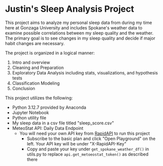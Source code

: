 # Justin's Sleep Analysis Project
This project aims to analyze my personal sleep data from during my time here at Gonzaga University and includes Spokane's weather data to examine possible correlations between my sleep quality and the weather. The primary goal is to see changes in my sleep quality and decide if major habit changes are necessary.  

The project is organized in a logical manner:
1. Intro and overview
1. Cleaning and Preparation
1. Exploratory Data Analysis including stats, visualizations, and hypothesis tests
1. Classification Modeling
1. Conclusion

This project utilizes the following:
* Python 3.12.7 provided by Anaconda
* Jupyter Notebook
* Python utility file
* My sleep data in a csv file titled "sleep_score.csv"
* MeteoStat API: Daily Data Endpoint
    * You will need your own API key from [RapidAPI](https://rapidapi.com/meteostat/api/meteostat) to run this project
        * Subscribe to the basic plan and click "Open Playground" on the left. Your API key will be under "X-RapidAPI-Key"
        * Copy and paste your key under `get_spokane_weather_df()` in utils.py to replace `api.get_metoeostat_token()` as described there
